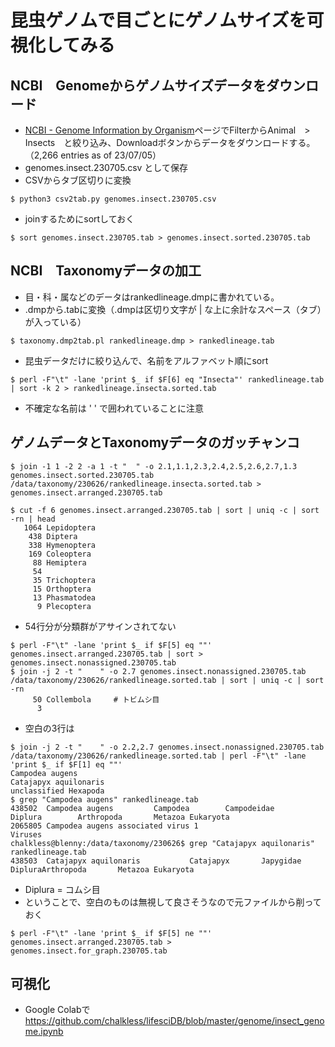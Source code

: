 # 昆虫ゲノムで目ごとにゲノムサイズを可視化してみる

## NCBI　Genomeからゲノムサイズデータをダウンロード
- [NCBI - Genome Information by Organism](https://ncbi.nlm.nih.gov/genome/browse#!/overview/)ページでFilterからAnimal　>　Insects　と絞り込み、Downloadボタンからデータをダウンロードする。（2,266 entries as of 23/07/05）
- genomes.insect.230705.csv として保存
- CSVからタブ区切りに変換
```
$ python3 csv2tab.py genomes.insect.230705.csv
```
- joinするためにsortしておく
```
$ sort genomes.insect.230705.tab > genomes.insect.sorted.230705.tab
```

## NCBI　Taxonomyデータの加工
- 目・科・属などのデータはrankedlineage.dmpに書かれている。
- .dmpから.tabに変換（.dmpは区切り文字が | な上に余計なスペース（タブ）が入っている）
```
$ taxonomy.dmp2tab.pl rankedlineage.dmp > rankedlineage.tab
```
- 昆虫データだけに絞り込んで、名前をアルファベット順にsort
```
$ perl -F"\t" -lane 'print $_ if $F[6] eq "Insecta"' rankedlineage.tab | sort -k 2 > rankedlineage.insecta.sorted.tab
```
- 不確定な名前は ' ' で囲われていることに注意

## ゲノムデータとTaxonomyデータのガッチャンコ
```
$ join -1 1 -2 2 -a 1 -t "  " -o 2.1,1.1,2.3,2.4,2.5,2.6,2.7,1.3 genomes.insect.sorted.230705.tab /data/taxonomy/230626/rankedlineage.insecta.sorted.tab > genomes.insect.arranged.230705.tab
```
```
$ cut -f 6 genomes.insect.arranged.230705.tab | sort | uniq -c | sort -rn | head
   1064 Lepidoptera
    438 Diptera
    338 Hymenoptera
    169 Coleoptera
     88 Hemiptera
     54
     35 Trichoptera
     15 Orthoptera
     13 Phasmatodea
      9 Plecoptera
```
- 54行分が分類群がアサインされてない
```
$ perl -F"\t" -lane 'print $_ if $F[5] eq ""' genomes.insect.arranged.230705.tab | sort > genomes.insect.nonassigned.230705.tab
$ join -j 2 -t "    " -o 2.7 genomes.insect.nonassigned.230705.tab /data/taxonomy/230626/rankedlineage.sorted.tab | sort | uniq -c | sort -rn
     50 Collembola     # トビムシ目
      3
```
- 空白の3行は
```
$ join -j 2 -t "    " -o 2.2,2.7 genomes.insect.nonassigned.230705.tab /data/taxonomy/230626/rankedlineage.sorted.tab | perl -F"\t" -lane 'print $_ if $F[1] eq ""'
Campodea augens
Catajapyx aquilonaris
unclassified Hexapoda
$ grep "Campodea augens" rankedlineage.tab 
438502  Campodea augens         Campodea        Campodeidae     Diplura        Arthropoda       Metazoa Eukaryota
2065805 Campodea augens associated virus 1                                     Viruses
chalkless@blenny:/data/taxonomy/230626$ grep "Catajapyx aquilonaris" rankedlineage.tab
438503  Catajapyx aquilonaris           Catajapyx       Japygidae       DipluraArthropoda       Metazoa Eukaryota
```
- Diplura = コムシ目
- ということで、空白のものは無視して良さそうなので元ファイルから削っておく
```
$ perl -F"\t" -lane 'print $_ if $F[5] ne ""' genomes.insect.arranged.230705.tab > genomes.insect.for_graph.230705.tab
```

## 可視化
- Google Colabで
https://github.com/chalkless/lifesciDB/blob/master/genome/insect_genome.ipynb
